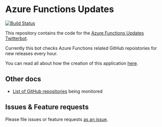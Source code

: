 # Azure Functions Updates

[![Build Status](https://marcduiker.visualstudio.com/Azure%20Functions%20Release%20Updates/_apis/build/status/Azure%20Functions%20Release%20Updates-CI?branchName=master)](https://marcduiker.visualstudio.com/Azure%20Functions%20Release%20Updates/_build/latest?definitionId=7&branchName=master)

This repository contains the code for the [Azure Functions Updates Twitterbot](https://twitter.com/az_func_updates).

Currently this bot checks Azure Functions related GitHub repoistories for new releases every hour.

You can read all about how the creation of this application [here](https://blog.marcduiker.nl/2019/03/03/creating-azure-functions-updates-twitterbot.html).

## Other docs

- [List of GitHub repositories](/docs/monitored-repositories.md) being monitored

## Issues & Feature requests

Please file issues or feature requests [as an issue](https://github.com/marcduiker/az-func-updates/issues). 
